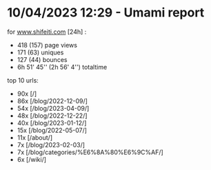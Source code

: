 # 10/04/2023 12:29 - Umami report
for www.shifeiti.com [24h] :

 - 418 (157) page views
 - 171 (63) uniques
 - 127 (44) bounces
 - 6h 51' 45'' (2h 56' 4'') totaltime


top 10 urls:
 - 90x [/]
 - 86x [/blog/2022-12-09/]
 - 54x [/blog/2023-04-09/]
 - 48x [/blog/2022-12-22/]
 - 40x [/blog/2023-01-12/]
 - 15x [/blog/2022-05-07/]
 - 11x [/about/]
 - 7x [/blog/2023-02-03/]
 - 7x [/blog/categories/%E6%8A%80%E6%9C%AF/]
 - 6x [/wiki/]


